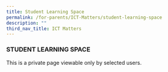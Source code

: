 ```yaml
---
title: Student Learning Space
permalink: /for-parents/ICT-Matters/student-learning-space
description: ""
third_nav_title: ICT Matters
---
```

### STUDENT LEARNING SPACE

This is a private page viewable only by selected users.